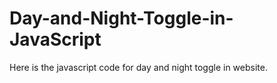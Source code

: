# Day-and-Night-Toggle-in-JavaScript

Here is the javascript code for day and night toggle in website.


